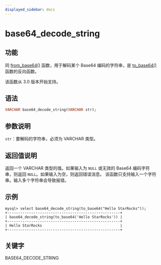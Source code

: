 ```yaml
---
displayed_sidebar: docs
---
```


# base64_decode_string

## 功能

同 [from_base64()](../crytographic-functions/from_base64.md) 函数，用于解码某个 Base64 编码的字符串，是 [to_base64()](../crytographic-functions/to_base64.md) 函数的反向函数。

该函数从 3.0 版本开始支持。

## 语法

```Haskell
VARCHAR base64_decode_string(VARCHAR str);
```

## 参数说明

`str`：要解码的字符串，必须为 VARCHAR 类型。

## 返回值说明

返回一个 VARCHAR 类型的值。如果输入为 `NULL` 或无效的 Base64 编码字符串，则返回 `NULL`。如果输入为空，则返回错误消息。 该函数只支持输入一个字符串。输入多个字符串会导致报错。

## 示例

```Plain
mysql> select base64_decode_string(to_base64("Hello StarRocks"));
+----------------------------------------------------+
| base64_decode_string(to_base64('Hello StarRocks')) |
+----------------------------------------------------+
| Hello StarRocks                                    |
+----------------------------------------------------+
```

## 关键字

BASE64_DECODE_STRING
